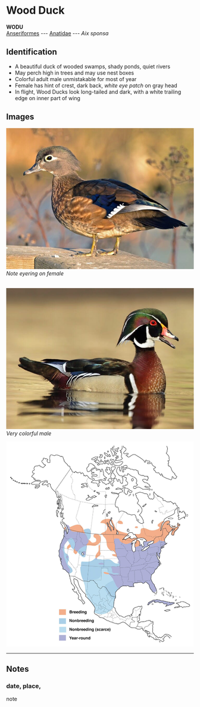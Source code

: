 # Wood Duck
**WODU**  
[Anseriformes](ANSERIFORMES/) --- [Anatidae](ANATIDAE/) --- *Aix sponsa*

## Identification
- A beautiful duck of wooded swamps, shady ponds, quiet rivers
- May perch high in trees and may use nest boxes
- Colorful adult male unmistakable for most of year
- Female has hint of crest, dark back, *white eye patch* on gray head
- In flight, Wood Ducks look long-tailed and dark, with a white trailing edge on inner part of wing

## Images
!["Female"](/BIRD.GUIDE/IMAGES/wodu.female.jpg)</br>
*Note eyering on female* </br></br>

![Male](/BIRD.GUIDE/IMAGES/wodu.male.jpg)</br>
*Very colorful male*

![Map](/BIRD.GUIDE/IMAGES/wodu.map.jpg)

----
## Notes
### date, place,
note
